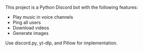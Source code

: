 <!-- Use this file to provide workspace-specific custom instructions to Copilot. For more details, visit https://code.visualstudio.com/docs/copilot/copilot-customization#_use-a-githubcopilotinstructionsmd-file -->

This project is a Python Discord bot with the following features:

- Play music in voice channels
- Ping all users
- Download videos
- Generate images

Use discord.py, yt-dlp, and Pillow for implementation.
